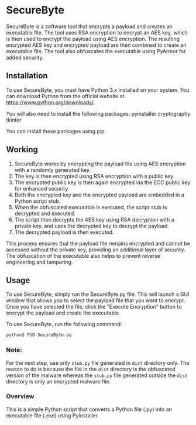 # SecureByte

SecureByte is a software tool that encrypts a payload and creates an executable file. The tool uses RSA encryption to encrypt an AES key, which is then used to encrypt the payload using AES encryption. The resulting encrypted AES key and encrypted payload are then combined to create an executable file. The tool also obfuscates the executable using PyArmor for added security.


## Installation

To use SecureByte, you must have Python 3.x installed on your system. You can download Python from the official website at https://www.python.org/downloads/.

You will also need to install the following packages:
    pyinstaller
    cryptography
    tkinter
    
You can install these packages using pip.


## Working

1. SecureByte works by encrypting the payload file using AES encryption with a randomly generated key. 
2. The key is then encrypted using RSA encryption with a public key.
3. The encrypted public key is then again encrypted via the ECC public key for enhanced security 
4. Both the encrypted key and the encrypted payload are embedded in a Python script stub.
5. When the obfuscated executable is executed, the script stub is decrypted and executed. 
6. The script then decrypts the AES key using RSA decryption with a private key, and uses the decrypted key to decrypt the payload. 
7. The decrypted payload is then executed.

This process ensures that the payload file remains encrypted and cannot be accessed without the private key, providing an additional layer of security. The obfuscation of the executable also helps to prevent reverse engineering and tampering.

## Usage

To use SecureByte, simply run the SecureByte.py file. This will launch a GUI window that allows you to select the payload file that you want to encrypt. Once you have selected the file, click the "Execute Encryption" button to encrypt the payload and create the executable.

To use SecureByte, run the following command:

``` python 
python3 FUD-SecureByte.py
```

### Note: 
For the next step, use only `stub.py` file generated in `dist` directory only. The reason to do is because the file in the `dist` directory is the obfuscated version of the malware whereas the `stub.py` file generated outside the `dist` directory is only an encrypted malware file.

### Overview

This is a simple Python script that converts a Python file (.py) into an executable file (.exe) using PyInstaller.



